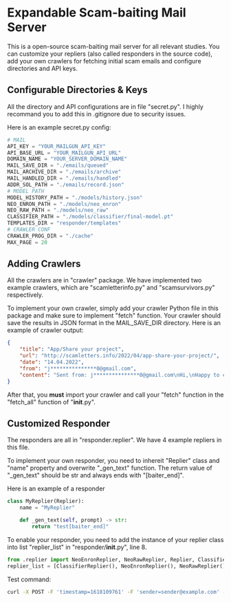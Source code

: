 # Expandable Scam-baiting Mail Server

This is a open-source scam-baiting mail server for all relevant studies. 
You can customize your repliers (also called responders in the source code), 
add your own crawlers for fetching initial scam emails and configure directories and API keys.

## Configurable Directories & Keys

All the directory and API configurations are in file "secret.py". I highly recommand you to add this in .gitignore due to security issues.

Here is an example secret.py config:

```python
# MAIL
API_KEY = "YOUR_MAILGUN_API_KEY"
API_BASE_URL = "YOUR_MAILGUN_API_URL"
DOMAIN_NAME = "YOUR_SERVER_DOMAIN_NAME"
MAIL_SAVE_DIR = "./emails/queued"
MAIL_ARCHIVE_DIR = "./emails/archive"
MAIL_HANDLED_DIR = "./emails/handled"
ADDR_SOL_PATH = "./emails/record.json"
# MODEL PATH
MODEL_HISTORY_PATH = "./models/history.json"
NEO_ENRON_PATH = "./models/neo_enron"
NEO_RAW_PATH = "./models/neo_raw"
CLASSIFIER_PATH = "./models/classifier/final-model.pt"
TEMPLATES_DIR = "responder/templates"
# CRAWLER CONF
CRAWLER_PROG_DIR = "./cache"
MAX_PAGE = 20
```

## Adding Crawlers

All the crawlers are in "crawler" package. We have implemented two example crawlers, which are "scamletterinfo.py" and "scamsurvivors.py" respectively.

To implement your own crawler, simply add your crawler Python file in this package and make sure to implement "fetch" function. Your crawler should
save the results in JSON format in the MAIL_SAVE_DIR directory. Here is an example of crawler output:
```json
{
    "title": "App/Share your project",
    "url": "http://scamletters.info/2022/04/app-share-your-project/",
    "date": "14.04.2022",
    "from": "j***************0@gmail.com",
    "content": "Sent from: j***************0@gmail.com\nHi,\nHappy to connect.\nI would like to give you a brief backdrop about our company as well\ncore-competency areas in App developments.\n*Spa & Massage App, Shopping App, Wedding App, Food & Drink App, Shopping\nApp, E-Commerce App, IPhone and iPad Apps, Mobile App.*\nPlease tell me what type of App development you need, please share your\ncontact details for more discussion.\nThank you\n\n[image: beacon]"
}
```
After that, you **must** import your crawler and call your "fetch" function in the "fetch_all" function of "__init__.py".

## Customized Responder

The responders are all in "responder.replier". We have 4 example repliers in this file.

To implement your own responder, you need to inhereit "Replier" class and "name" property and overwrite "_gen_text" function. The return value of "_gen_text" should be str and always ends with "[baiter_end]".

Here is an example of a responder
```python
class MyReplier(Replier):
    name = "MyReplier"

    def _gen_text(self, prompt) -> str:
        return "test[baiter_end]"
```

To enable your responder, you need to add the instance of your replier class into list "replier_list" in "responder/__init__.py", line 8.
```python
from .replier import NeoEnronReplier, NeoRawReplier, Replier, ClassifierReplier, MyReplier
replier_list = [ClassifierReplier(), NeoEnronReplier(), NeoRawReplier(), MyReplier()]
```

Test command:

```bash
curl -X POST -F 'timestamp=1618109761' -F 'sender=sender@example.com' -F 'recipient=recipient@example.com' -F 'Subject=Test Subject' -F 'stripped-text=Test content' -F 'stripped-signature=Test signature' http://localhost:5000/income
```